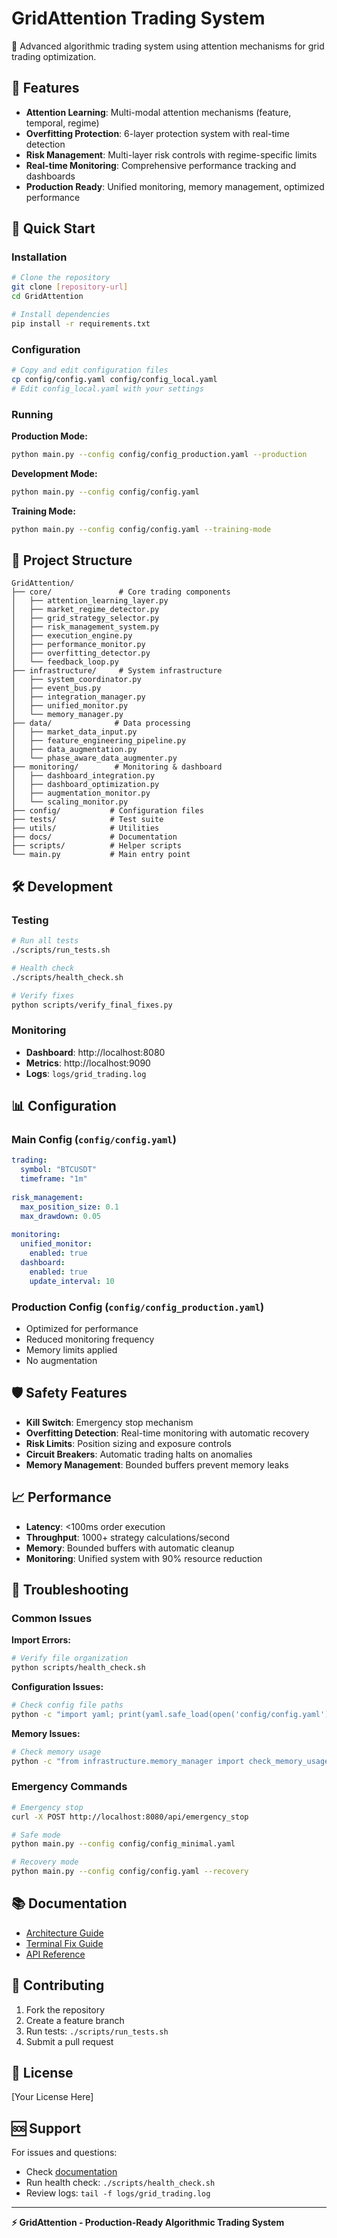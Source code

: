 # GridAttention Trading System

🤖 Advanced algorithmic trading system using attention mechanisms for grid trading optimization.

## 🌟 Features

- **Attention Learning**: Multi-modal attention mechanisms (feature, temporal, regime)
- **Overfitting Protection**: 6-layer protection system with real-time detection
- **Risk Management**: Multi-layer risk controls with regime-specific limits
- **Real-time Monitoring**: Comprehensive performance tracking and dashboards
- **Production Ready**: Unified monitoring, memory management, optimized performance

## 🚀 Quick Start

### Installation
```bash
# Clone the repository
git clone [repository-url]
cd GridAttention

# Install dependencies
pip install -r requirements.txt
```

### Configuration
```bash
# Copy and edit configuration files
cp config/config.yaml config/config_local.yaml
# Edit config_local.yaml with your settings
```

### Running

**Production Mode:**
```bash
python main.py --config config/config_production.yaml --production
```

**Development Mode:**
```bash
python main.py --config config/config.yaml
```

**Training Mode:**
```bash
python main.py --config config/config.yaml --training-mode
```

## 📁 Project Structure

```
GridAttention/
├── core/               # Core trading components
│   ├── attention_learning_layer.py
│   ├── market_regime_detector.py
│   ├── grid_strategy_selector.py
│   ├── risk_management_system.py
│   ├── execution_engine.py
│   ├── performance_monitor.py
│   ├── overfitting_detector.py
│   └── feedback_loop.py
├── infrastructure/     # System infrastructure
│   ├── system_coordinator.py
│   ├── event_bus.py
│   ├── integration_manager.py
│   ├── unified_monitor.py
│   └── memory_manager.py
├── data/              # Data processing
│   ├── market_data_input.py
│   ├── feature_engineering_pipeline.py
│   ├── data_augmentation.py
│   └── phase_aware_data_augmenter.py
├── monitoring/        # Monitoring & dashboard
│   ├── dashboard_integration.py
│   ├── dashboard_optimization.py
│   ├── augmentation_monitor.py
│   └── scaling_monitor.py
├── config/           # Configuration files
├── tests/            # Test suite
├── utils/            # Utilities
├── docs/             # Documentation
├── scripts/          # Helper scripts
└── main.py           # Main entry point
```

## 🛠️ Development

### Testing
```bash
# Run all tests
./scripts/run_tests.sh

# Health check
./scripts/health_check.sh

# Verify fixes
python scripts/verify_final_fixes.py
```

### Monitoring
- **Dashboard**: http://localhost:8080
- **Metrics**: http://localhost:9090
- **Logs**: `logs/grid_trading.log`

## 📊 Configuration

### Main Config (`config/config.yaml`)
```yaml
trading:
  symbol: "BTCUSDT"
  timeframe: "1m"
  
risk_management:
  max_position_size: 0.1
  max_drawdown: 0.05
  
monitoring:
  unified_monitor:
    enabled: true
  dashboard:
    enabled: true
    update_interval: 10
```

### Production Config (`config/config_production.yaml`)
- Optimized for performance
- Reduced monitoring frequency
- Memory limits applied
- No augmentation

## 🛡️ Safety Features

- **Kill Switch**: Emergency stop mechanism
- **Overfitting Detection**: Real-time monitoring with automatic recovery
- **Risk Limits**: Position sizing and exposure controls
- **Circuit Breakers**: Automatic trading halts on anomalies
- **Memory Management**: Bounded buffers prevent memory leaks

## 📈 Performance

- **Latency**: <100ms order execution
- **Throughput**: 1000+ strategy calculations/second
- **Memory**: Bounded buffers with automatic cleanup
- **Monitoring**: Unified system with 90% resource reduction

## 🔧 Troubleshooting

### Common Issues

**Import Errors:**
```bash
# Verify file organization
python scripts/health_check.sh
```

**Configuration Issues:**
```bash
# Check config file paths
python -c "import yaml; print(yaml.safe_load(open('config/config.yaml')))"
```

**Memory Issues:**
```bash
# Check memory usage
python -c "from infrastructure.memory_manager import check_memory_usage; check_memory_usage()"
```

### Emergency Commands
```bash
# Emergency stop
curl -X POST http://localhost:8080/api/emergency_stop

# Safe mode
python main.py --config config/config_minimal.yaml

# Recovery mode
python main.py --config config/config.yaml --recovery
```

## 📚 Documentation

- [Architecture Guide](docs/CLAUDE.md)
- [Terminal Fix Guide](docs/terminal_fix_guide.md)
- [API Reference](docs/API_REFERENCE.md)

## 🤝 Contributing

1. Fork the repository
2. Create a feature branch
3. Run tests: `./scripts/run_tests.sh`
4. Submit a pull request

## 📄 License

[Your License Here]

## 🆘 Support

For issues and questions:
- Check [documentation](docs/)
- Run health check: `./scripts/health_check.sh`
- Review logs: `tail -f logs/grid_trading.log`

---

**⚡ GridAttention - Production-Ready Algorithmic Trading System**